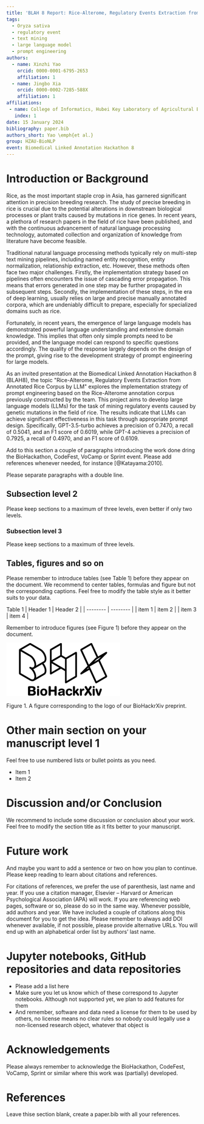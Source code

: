 ```yaml
---
title: 'BLAH 8 Report: Rice-Alterome, Regulatory Events Extraction from Annotated Rice Corpus by LLM'
tags:
  - Oryza sativa
  - regulatory event
  - text mining
  - large language model
  - prompt engineering
authors:
  - name: Xinzhi Yao
    orcid: 0000-0001-6795-2653
    affiliation: 1
  - name: Jingbo Xia
    orcid: 0000-0002-7285-588X
    affiliation: 1
affiliations:
 - name: College of Informatics, Hubei Key Laboratory of Agricultural Bioinformatics, Huazhong Agricultural University, Wuhan, China
   index: 1
date: 15 January 2024
bibliography: paper.bib
authors_short: Yao \emph{et al.}
group: HZAU-BioNLP
event: Biomedical Linked Annotation Hackathon 8
---
```


# Introduction or Background


Rice, as the most important staple crop in Asia, has garnered significant attention in precision breeding research. The study of precise breeding in rice is crucial due to the potential alterations in downstream biological processes or plant traits caused by mutations in rice genes. In recent years, a plethora of research papers in the field of rice have been published, and with the continuous advancement of natural language processing technology, automated collection and organization of knowledge from literature have become feasible.

Traditional natural language processing methods typically rely on multi-step text mining pipelines, including named entity recognition, entity normalization, relationship extraction, etc. However, these methods often face two major challenges. Firstly, the implementation strategy based on pipelines often encounters the issue of cascading error propagation. This means that errors generated in one step may be further propagated in subsequent steps. Secondly, the implementation of these steps, in the era of deep learning, usually relies on large and precise manually annotated corpora, which are undeniably difficult to prepare, especially for specialized domains such as rice.

Fortunately, in recent years, the emergence of large language models has demonstrated powerful language understanding and extensive domain knowledge. This implies that often only simple prompts need to be provided, and the language model can respond to specific questions accordingly. The quality of the response largely depends on the design of the prompt, giving rise to the development strategy of prompt engineering for large models.

As an invited presentation at the Biomedical Linked Annotation Hackathon 8 (BLAH8), the topic "Rice-Alterome, Regulatory Events Extraction from Annotated Rice Corpus by LLM" explores the implementation strategy of prompt engineering based on the Rice-Alterome annotation corpus previously constructed by the team. This project aims to develop large language models (LLMs) for the task of mining regulatory events caused by genetic mutations in the field of rice. The results indicate that LLMs can achieve significant effectiveness in this task through appropriate prompt design. Specifically, GPT-3.5-turbo achieves a precision of 0.7470, a recall of 0.5041, and an F1 score of 0.6019, while GPT-4 achieves a precision of 0.7925, a recall of 0.4970, and an F1 score of 0.6109.

Add to this section a couple of paragraphs introducing the work done dring the BioHackathon, CodeFest, VoCamp or Sprint event. Please add references whenever needed, for instance [@Katayama:2010].

Please separate paragraphs with a double line.

## Subsection level 2

Please keep sections to a maximum of three levels, even better if only two levels.

### Subsection level 3

Please keep sections to a maximum of three levels.

## Tables, figures and so on

Please remember to introduce tables (see Table 1) before they appear on the document. We recommend to center tables, formulas and figure but not the corresponding captions. Feel free to modify the table style as it better suits to your data.

Table 1
| Header 1 | Header 2 |
| -------- | -------- |
| item 1 | item 2 |
| item 3 | item 4 |

Remember to introduce figures (see Figure 1) before they appear on the document. 

![BioHackrXiv logo](./biohackrxiv.png)
 
Figure 1. A figure corresponding to the logo of our BioHackrXiv preprint.

# Other main section on your manuscript level 1

Feel free to use numbered lists or bullet points as you need.
* Item 1
* Item 2

# Discussion and/or Conclusion

We recommend to include some discussion or conclusion about your work. Feel free to modify the section title as it fits better to your manuscript.

# Future work

And maybe you want to add a sentence or two on how you plan to continue. Please keep reading to learn about citations and references.

For citations of references, we prefer the use of parenthesis, last name and year. If you use a citation manager, Elsevier – Harvard or American Psychological Association (APA) will work. If you are referencing web pages, software or so, please do so in the same way. Whenever possible, add authors and year. We have included a couple of citations along this document for you to get the idea. Please remember to always add DOI whenever available, if not possible, please provide alternative URLs. You will end up with an alphabetical order list by authors’ last name.

# Jupyter notebooks, GitHub repositories and data repositories

* Please add a list here
* Make sure you let us know which of these correspond to Jupyter notebooks. Although not supported yet, we plan to add features for them
* And remember, software and data need a license for them to be used by others, no license means no clear rules so nobody could legally use a non-licensed research object, whatever that object is

# Acknowledgements
Please always remember to acknowledge the BioHackathon, CodeFest, VoCamp, Sprint or similar where this work was (partially) developed.

# References

Leave thise section blank, create a paper.bib with all your references.
